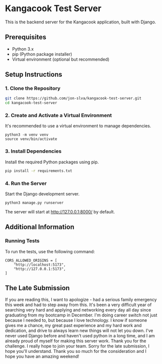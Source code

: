 # Kangacook Test Server

This is the backend server for the Kangacook application, built with Django.

## Prerequisites

- Python 3.x
- pip (Python package installer)
- Virtual environment (optional but recommended)

## Setup Instructions

### 1. Clone the Repository

```sh
git clone https://github.com/jon-slva/kangacook-test-server.git
cd kangacook-test-server
```

### 2. Create and Activate a Virtual Environment

It's recommended to use a virtual environment to manage dependencies.

```
python3 -m venv venv
source venv/bin/activate
```

### 3. Install Dependencies

Install the required Python packages using pip.

```sh
pip install -r requirements.txt
```

### 4. Run the Server
Start the Django development server.

```
python3 manage.py runserver
```

The server will start at http://127.0.0.1:8000/ by default.


## Additional Information
### Running Tests
To run the tests, use the following command:

```
CORS_ALLOWED_ORIGINS = [
    "http://localhost:5173",
    "http://127.0.0.1:5173",
]
```


## The Late Submission

If you are reading this, I want to apologize - had a serious family emergency this week and had to step away from this. It's been a very difficult year of searching very hard and applying and networking every day all day since graduating from my bootcamp in December. I'm doing career switch not just because I needed to, but because I love technology. I know if someone gives me a chance, my great past experience and my hard work and dedication, and drive to always learn new things will not let you down. I've never used Django before and haven't used python in a long time, and I am already proud of myself for making this server work. Thank you for the challenge. I really hope to join your team. Sorry for the late submission, I hope you'll understand. Thank you so much for the consideration and I hope you have an amazing weekend!